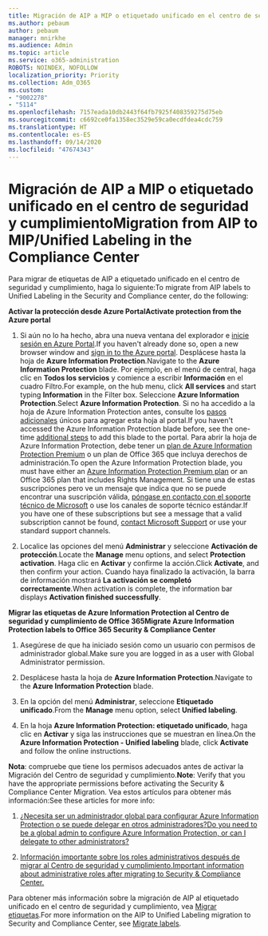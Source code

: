 ```yaml
---
title: Migración de AIP a MIP o etiquetado unificado en el centro de seguridad y cumplimiento
ms.author: pebaum
author: pebaum
manager: mnirkhe
ms.audience: Admin
ms.topic: article
ms.service: o365-administration
ROBOTS: NOINDEX, NOFOLLOW
localization_priority: Priority
ms.collection: Adm_O365
ms.custom:
- "9002278"
- "5114"
ms.openlocfilehash: 7157eada10db2443f64fb7925f408359275d75eb
ms.sourcegitcommit: c6692ce0fa1358ec3529e59ca0ecdfdea4cdc759
ms.translationtype: HT
ms.contentlocale: es-ES
ms.lasthandoff: 09/14/2020
ms.locfileid: "47674343"
---
```

# <a name="migration-from-aip-to-mipunified-labeling-in-the-compliance-center"></a><span data-ttu-id="73602-102">Migración de AIP a MIP o etiquetado unificado en el centro de seguridad y cumplimiento</span><span class="sxs-lookup"><span data-stu-id="73602-102">Migration from AIP to MIP/Unified Labeling in the Compliance Center</span></span>

<span data-ttu-id="73602-103">Para migrar de etiquetas de AIP a etiquetado unificado en el centro de seguridad y cumplimiento, haga lo siguiente:</span><span class="sxs-lookup"><span data-stu-id="73602-103">To migrate from AIP labels to Unified Labeling in the Security and Compliance center, do the following:</span></span>

<span data-ttu-id="73602-104">**Activar la protección desde Azure Portal**</span><span class="sxs-lookup"><span data-stu-id="73602-104">**Activate protection from the Azure portal**</span></span>

1. <span data-ttu-id="73602-105">Si aún no lo ha hecho, abra una nueva ventana del explorador e [inicie sesión en Azure Portal](https://docs.microsoft.com/azure/information-protection/deploy-use/configure-policy#signing-in-to-the-azure-portal).</span><span class="sxs-lookup"><span data-stu-id="73602-105">If you haven't already done so, open a new browser window and [sign in to the Azure portal](https://docs.microsoft.com/azure/information-protection/deploy-use/configure-policy#signing-in-to-the-azure-portal).</span></span> <span data-ttu-id="73602-106">Desplácese hasta la hoja de **Azure Information Protection**.</span><span class="sxs-lookup"><span data-stu-id="73602-106">Navigate to the **Azure Information Protection** blade.</span></span> <span data-ttu-id="73602-107">Por ejemplo, en el menú de central, haga clic en **Todos los servicios** y comience a escribir **Información** en el cuadro Filtro.</span><span class="sxs-lookup"><span data-stu-id="73602-107">For example, on the hub menu, click **All services** and start typing **Information** in the Filter box.</span></span> <span data-ttu-id="73602-108">Seleccione **Azure Information Protection**.</span><span class="sxs-lookup"><span data-stu-id="73602-108">Select **Azure Information Protection**.</span></span> <span data-ttu-id="73602-109">Si no ha accedido a la hoja de Azure Information Protection antes, consulte los [pasos adicionales](https://docs.microsoft.com/azure/information-protection/deploy-use/configure-policy#to-access-the-azure-information-protection-blade-for-the-first-time) únicos para agregar esta hoja al portal.</span><span class="sxs-lookup"><span data-stu-id="73602-109">If you haven't accessed the Azure Information Protection blade before, see the one-time [additional steps](https://docs.microsoft.com/azure/information-protection/deploy-use/configure-policy#to-access-the-azure-information-protection-blade-for-the-first-time) to add this blade to the portal.</span></span> <span data-ttu-id="73602-110">Para abrir la hoja de Azure Information Protection, debe tener un [plan de Azure Information Protection Premium](https://www.microsoft.com/cloud-platform/azure-information-protection-pricing) o un plan de Office 365 que incluya derechos de administración.</span><span class="sxs-lookup"><span data-stu-id="73602-110">To open the Azure Information Protection blade, you must have either an [Azure Information Protection Premium plan](https://www.microsoft.com/cloud-platform/azure-information-protection-pricing) or an Office 365 plan that includes Rights Management.</span></span> <span data-ttu-id="73602-111">Si tiene una de estas suscripciones pero ve un mensaje que indica que no se puede encontrar una suscripción válida, [póngase en contacto con el soporte técnico de Microsoft](https://docs.microsoft.com/azure/information-protection/get-started/information-support#to-contact-microsoft-support) o use los canales de soporte técnico estándar.</span><span class="sxs-lookup"><span data-stu-id="73602-111">If you have one of these subscriptions but see a message that a valid subscription cannot be found, [contact Microsoft Support](https://docs.microsoft.com/azure/information-protection/get-started/information-support#to-contact-microsoft-support) or use your standard support channels.</span></span>

2. <span data-ttu-id="73602-112">Localice las opciones del menú **Administrar** y seleccione **Activación de protección**.</span><span class="sxs-lookup"><span data-stu-id="73602-112">Locate the **Manage** menu options, and select **Protection activation**.</span></span> <span data-ttu-id="73602-113">Haga clic en **Activar** y confirme la acción.</span><span class="sxs-lookup"><span data-stu-id="73602-113">Click **Activate**, and then confirm your action.</span></span> <span data-ttu-id="73602-114">Cuando haya finalizado la activación, la barra de información mostrará **La activación se completó correctamente**.</span><span class="sxs-lookup"><span data-stu-id="73602-114">When activation is complete, the information bar displays **Activation finished successfully**.</span></span>

<span data-ttu-id="73602-115">**Migrar las etiquetas de Azure Information Protection al Centro de seguridad y cumplimiento de Office 365**</span><span class="sxs-lookup"><span data-stu-id="73602-115">**Migrate Azure Information Protection labels to Office 365 Security & Compliance Center**</span></span>

1. <span data-ttu-id="73602-116">Asegúrese de que ha iniciado sesión como un usuario con permisos de administrador global.</span><span class="sxs-lookup"><span data-stu-id="73602-116">Make sure you are logged in as a user with Global Administrator permission.</span></span>

2. <span data-ttu-id="73602-117">Desplácese hasta la hoja de **Azure Information Protection**.</span><span class="sxs-lookup"><span data-stu-id="73602-117">Navigate to the **Azure Information Protection** blade.</span></span>

3. <span data-ttu-id="73602-118">En la opción del menú **Administrar**, seleccione **Etiquetado unificado**.</span><span class="sxs-lookup"><span data-stu-id="73602-118">From the **Manage** menu option, select **Unified labeling**.</span></span>

4. <span data-ttu-id="73602-119">En la hoja **Azure Information Protection: etiquetado unificado**, haga clic en **Activar** y siga las instrucciones que se muestran en línea.</span><span class="sxs-lookup"><span data-stu-id="73602-119">On the **Azure Information Protection - Unified labeling** blade, click **Activate** and follow the online instructions.</span></span>

<span data-ttu-id="73602-120">**Nota**: compruebe que tiene los permisos adecuados antes de activar la Migración del Centro de seguridad y cumplimiento.</span><span class="sxs-lookup"><span data-stu-id="73602-120">**Note**: Verify that you have the appropriate permissions before activating the Security & Compliance Center Migration.</span></span> <span data-ttu-id="73602-121">Vea estos artículos para obtener más información:</span><span class="sxs-lookup"><span data-stu-id="73602-121">See these articles for more info:</span></span>

1. [<span data-ttu-id="73602-122">¿Necesita ser un administrador global para configurar Azure Information Protection o se puede delegar en otros administradores?</span><span class="sxs-lookup"><span data-stu-id="73602-122">Do you need to be a global admin to configure Azure Information Protection, or can I delegate to other administrators?</span></span>](https://docs.microsoft.com/azure/information-protection/faqs#do-you-need-to-be-a-global-admin-to-configure-azure-information-protection-or-can-i-delegate-to-other-administrators)

2. [<span data-ttu-id="73602-123">Información importante sobre los roles administrativos después de migrar al Centro de seguridad y cumplimiento.</span><span class="sxs-lookup"><span data-stu-id="73602-123">Important information about administrative roles after migrating to Security & Compliance Center.</span></span>](https://docs.microsoft.com/azure/information-protection/configure-policy-migrate-labels#important-information-about-administrative-roles)

<span data-ttu-id="73602-124">Para obtener más información sobre la migración de AIP al etiquetado unificado en el centro de seguridad y cumplimiento, vea [Migrar etiquetas](https://docs.microsoft.com/azure/information-protection/configure-policy-migrate-labels).</span><span class="sxs-lookup"><span data-stu-id="73602-124">For more information on the AIP to Unified Labeling migration to Security and Compliance Center, see [Migrate labels](https://docs.microsoft.com/azure/information-protection/configure-policy-migrate-labels).</span></span>
